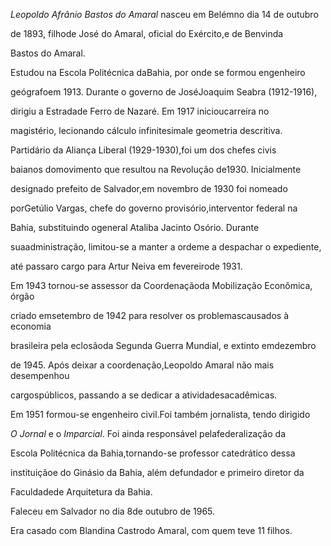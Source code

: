 

*Leopoldo Afrânio Bastos do Amaral* nasceu em Belémno dia 14 de outubro

de 1893, filhode José do Amaral, oficial do Exército,e de Benvinda

Bastos do Amaral.



Estudou na Escola Politécnica daBahia, por onde se formou engenheiro

geógrafoem 1913. Durante o governo de JoséJoaquim Seabra (1912-1916),

dirigiu a Estradade Ferro de Nazaré. Em 1917 inicioucarreira no

magistério, lecionando cálculo infinitesimale geometria descritiva.



Partidário da Aliança Liberal (1929-1930),foi um dos chefes civis

baianos domovimento que resultou na Revolução de1930. Inicialmente

designado prefeito de Salvador,em novembro de 1930 foi nomeado

porGetúlio Vargas, chefe do governo provisório,interventor federal na

Bahia, substituindo ogeneral Ataliba Jacinto Osório. Durante

suaadministração, limitou-se a manter a ordeme a despachar o expediente,

até passaro cargo para Artur Neiva em fevereirode 1931.



Em 1943 tornou-se assessor da Coordenaçãoda Mobilização Econômica, órgão

criado emsetembro de 1942 para resolver os problemascausados à economia

brasileira pela eclosãoda Segunda Guerra Mundial, e extinto emdezembro

de 1945. Após deixar a coordenação,Leopoldo Amaral não mais desempenhou

cargospúblicos, passando a se dedicar a atividadesacadêmicas.



Em 1951 formou-se engenheiro civil.Foi também jornalista, tendo dirigido

*O Jornal* e o *Imparcial*. Foi ainda responsável pelafederalização da

Escola Politécnica da Bahia,tornando-se professor catedrático dessa

instituiçãoe do Ginásio da Bahia, além defundador e primeiro diretor da

Faculdadede Arquitetura da Bahia.



Faleceu em Salvador no dia 8de outubro de 1965.



Era casado com Blandina Castrodo Amaral, com quem teve 11 filhos.



